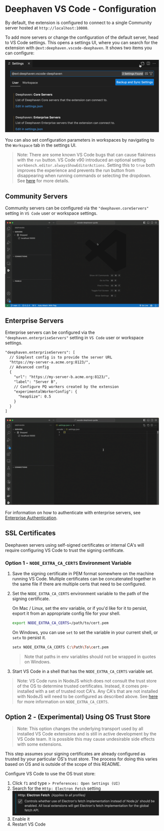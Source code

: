 # Deephaven VS Code - Configuration

By default, the extension is configured to connect to a single Community server hosted at `http://localhost:10000`.

To add more servers or change the configuration of the default server, head to VS Code settings. This opens a settings UI, where you can search for the extension with `@ext:deephaven.vscode-deephaven`. It shows two items you can configure:

![img](assets/dh-settings.png)

You can also set configuration parameters in workspaces by navigating to the `Workspace` tab in the settings UI.

> Note: There are some known VS Code bugs that can cause flakiness with the `run` button. VS Code v90 introduced an optional setting `workbench.editor.alwaysShowEditorActions`. Setting this to `true` both improves the experience and prevents the run button from disappearing when running commands or selecting the dropdown. See [here](https://github.com/deephaven/vscode-deephaven/issues/1) for more details.

## Community Servers

Community servers can be configured via the `"deephaven.coreServers"` setting in `VS Code` user or workspace settings.

![Community Server Settings](assets/add-community-server.gif)

## Enterprise Servers

Enterprise servers can be configured via the `"deephaven.enterpriseServers"` setting in `VS Code` user or workspace settings.

```jsonc
"deephaven.enterpriseServers": [
  // Simplest config is to provide the server URL
  "https://my-server-a.acme.org:8123/",
  // Advanced config
  {
    "url": "https://my-server-b.acme.org:8123/",
    "label": "Server B",
    // Configure PQ workers created by the extension
    "experimentalWorkerConfig": {
      "heapSize": 0.5
    }
  }
]
```

![Enterprise Server Settings](assets/dhe-settings.gif)

For information on how to authenticate with enterprise servers, see [Enterprise Authentication](enterprise-auth.md).

## SSL Certificates

Deephaven servers using self-signed certificates or internal CA's will require configuring VS Code to trust the signing certificate.

### Option 1 - `NODE_EXTRA_CA_CERTS` Environment Variable

1. Save the signing certificate in PEM format somewhere on the machine running VS Code. Multiple certificates can be concatenated together in the same file if there are multiple certs that need to be configured.
1. Set the `NODE_EXTRA_CA_CERTS` environment variable to the path of the signing certificate.
   
   On Mac / Linux, set the env variable, or if you'd like for it to persist, export it from an appropriate config file for your shell.
   ```sh
   export NODE_EXTRA_CA_CERTS=/path/to/cert.pem
   ```

   On Windows, you can use `set` to set the variable in your current shell, or `setx` to persist it.

   ```sh
   setx NODE_EXTRA_CA_CERTS C:\Path\To\cert.pem
   ```
   > Note that paths in env variables should not be wrapped in quotes on Windows.
1. Start VS Code in a shell that has the `NODE_EXTRA_CA_CERTS` variable set.

> Note: VS Code runs in NodeJS which does not consult the trust store of the OS to determine trusted certificates. Instead, it comes pre-installed with a set of trusted root CA's. Any CA's that are not installed with NodeJS will need to be configured as described above. See [here](https://nodejs.org/docs/latest-v22.x/api/cli.html#node_extra_ca_certsfile) for more information on `NODE_EXTRA_CA_CERTS`.

## Option 2 - (Experimental) Using OS Trust Store

> Note: This option changes the underlying transport used by all installed VS Code extensions and is still in active development by the VS Code team. It is possible this may cause undesirable side effects with some extensions.

This step assumes your signing certificates are already configured as trusted by your particular OS's trust store. The process for doing this varies based on OS and is outside of the scope of this README.

Configure VS Code to use the OS trust store:

1. Click `f1` and type `> Preferences: Open Settings (UI)`
1. Search for the `Http: Electron Fetch` setting
   ![Http: Electron Fetch](assets/electron-fetch.png)
1. Enable it
1. Restart VS Code